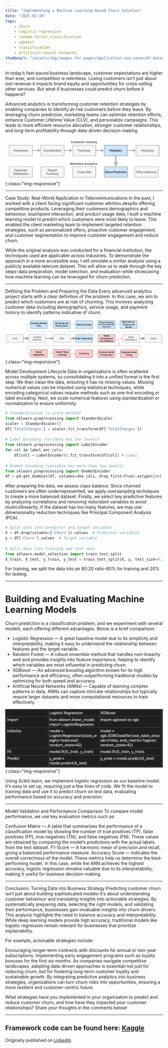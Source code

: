 ```yaml
---
title: "Implementing a Machine Learning-Based Churn Solution"
date: "2025-02-10"
tags:
    - churn
    - logistic-regression
    - random-forest-classification
    - xgboost
    - classification
    - artificial-neural-networks
thumbnail: "/assets/img/images-for-pages/application-use-cases/ml-based-churn-solution/churn.webp"
---
```

In today’s fast-paced business landscape, customer expectations are higher than ever, and competition is relentless. Losing customers isn’t just about lost revenue-it impacts brand equity and opportunities for cross-selling other services. But what if businesses could predict churn before it happens?

Advanced analytics is transforming customer retention strategies by enabling companies to identify at-risk customers before they leave. By leveraging churn prediction, marketing teams can optimize retention efforts, enhance Customer Lifetime Value (CLV), and personalize campaigns. This leads to more efficient resource allocation, stronger customer relationships, and long-term profitability through data-driven decision-making.

![Where does this fit in the customer journey](/assets/img/images-for-pages/application-use-cases/ml-based-churn-solution/cust-journey-fit.webp){:class="img-responsive"}

---

Case Study: Real-World Application in Telecommunications
In the past, I worked with a client facing significant customer attrition despite offering competitive products. Leveraging their customers demographics and behaviour, touchpoint interaction, and product usage data, I built a machine learning model to predict which customers were most likely to leave. This enabled the client marketing team to implement targeted retention strategies, such as personalized offers, proactive customer engagement, and customer segmentation to improve customer engagement and reduce churn.

While the original analysis was conducted for a financial institution, the techniques used are applicable across industries. To demonstrate the approach in a more accessible way, I will simulate a similar analysis using a publicly available telecom dataset. This will allow us to walk through the key steps-data preparation, model selection, and evaluation-while showcasing how machine learning can be leveraged for churn prediction.

---

Defining the Problem and Preparing the Data
Every advanced analytics project starts with a clear definition of the problem. In this case, we aim to predict which customers are at risk of churning. This involves analyzing customer data-including demographics, service usage, and payment history-to identify patterns indicative of churn.

![Model Development Lifecycle](/assets/img/images-for-pages/application-use-cases/ml-based-churn-solution/model-dev-lifecycle.webp){:class="img-responsive"}

Model Development Lifecycle
Data in organizations is often scattered across multiple systems, so consolidating it into a unified format is the first step. We then clean the data, ensuring it has no missing values. Missing numerical values can be imputed using statistical techniques, while encoding categorical values require methods such as one-hot encoding or label encoding. Next, we scale numerical features using standardization or normalization to ensure uniformity.

```python
# Standardization (z-score method)
from sklearn.preprocessing import StandardScaler
scaler = StandardScaler()
df['TotalCharges'] = scaler.fit_transform(df['TotalCharges'])

# Label Encoding (variable has two levels)
from sklearn.preprocessing import LabelEncoder
for col in label_enc_cols:
    df[col] = LabelEncoder().fit_transform(df[col]) # Label

# OneHot Encoding (variable has more than two levels)
from sklearn.preprocessing import OneHotEncoder
df = pd.get_dummies(df, columns=ohe_cols, drop_first=True).astype(int) # OneHot   
```

After preparing the data, we assess class balance. Since churned customers are often underrepresented, we apply oversampling techniques to create a more balanced dataset. Finally, we select key predictive features by analyzing correlations and removing redundant variables to avoid multicollinearity. If the dataset has too many features, we may use dimensionality reduction techniques like Principal Component Analysis (PCA).

```python
# Split data into predictor and target variables
X = df.drop(columns=['Churn']).values  # Predictor variables
y = df['Churn'].values  # Target variable

# Split data into training and test sets
from sklearn.model_selection import train_test_split
X_train, X_test, y_train, y_test = train_test_split(X, y, test_size=0.2, random_state=42, stratify=y)
```

For training, we split the data into an 80:20 ratio-80% for training and 20% for testing.

---

# Building and Evaluating Machine Learning Models
Churn prediction is a classification problem, and we experiment with several models, each offering different advantages. Below is a brief comparison:

- Logistic Regression — A great baseline model due to its simplicity and interpretability, making it easy to understand the relationship between features and the target variable.
- Random Forest — A robust ensemble method that handles non-linearity well and provides insights into feature importance, helping to identify which variables are most influential in predicting churn.
- XGBoost — An advanced boosting algorithm known for its high performance and efficiency, often outperforming traditional models by optimizing for both speed and accuracy.
- Artificial Neural Networks (ANNs) — Capable of learning complex patterns in data, ANNs can capture intricate relationships but typically require larger datasets and more computational resources to train effectively.

![Model Comparison](/assets/img/images-for-pages/application-use-cases/ml-based-churn-solution/model-comparison.webp){:class="img-responsive"}

Using Scikit-learn, we implement logistic regression as our baseline model. It’s easy to set up, requiring just a few lines of code. We fit the model to training data and use it to predict churn on test data, evaluating performance based on accuracy and precision.

---

Model Validation and Performance Comparison
To compare model performance, we use key evaluation metrics such as:

Confusion Matrix — A table that summarizes the performance of a classification model by showing the number of true positives (TP), false positives (FP), true negatives (TN), and false negatives (FN). These values are obtained by comparing the model’s predictions with the actual labels from the test dataset.
F1-Score — A harmonic mean of precision and recall, giving a balanced performance measure.
Accuracy Score — Indicates the overall correctness of the model.
These metrics help us determine the best-performing model. In this case, while the ANN achieves the highest accuracy, logistic regression remains valuable due to its interpretability, making it useful for business decision-making.

---

Conclusion: Turning Data into Business Strategy
Predicting customer churn isn’t just about building sophisticated models-it’s about understanding customer behaviour and translating insights into actionable strategies. By systematically preparing data, selecting the right models, and validating their performance, businesses gain invaluable insights into churn drivers. This analysis highlights the need to balance accuracy and interpretability. While deep learning models provide high accuracy, traditional models like logistic regression remain relevant for businesses that prioritize explainability.

For example, actionable strategies include:

Encouraging longer-term contracts with discounts for annual or two-year subscriptions.
Implementing early engagement programs such as loyalty bonuses for the first six months.
As companies navigate competitive landscapes, adopting data-driven approaches is essential-not just for reducing churn, but for fostering long-term customer loyalty and sustainable growth. By integrating predictive analytics into business strategies, organizations can turn churn risks into opportunities, ensuring a more resilient and customer-centric future.

What strategies have you implemented in your organization to predict and reduce customer churn, and how have they impacted your customer relationships? Share your thoughts in the comments below!

---

Framework code can be found here: [Kaggle](https://www.kaggle.com/code/vivekparasharr/churn-prediction-logistic-random-forest-xgb-ann)
---

Originally published on [LinkedIn](https://www.linkedin.com/pulse/implementing-machine-learning-based-churn-solution-vivek-parashar-75fzc/?trackingId=SCrGbDPgLnSSb5KwkEIPtA%3D%3D)